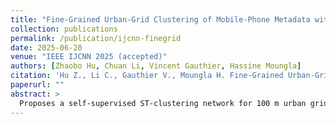 ```yaml
---
title: "Fine-Grained Urban-Grid Clustering of Mobile-Phone Metadata with Deep Spatio-Temporal Clustering"
collection: publications
permalink: /publication/ijcnn-finegrid
date: 2025-06-20
venue: "IEEE IJCNN 2025 (accepted)"
authors: [Zhaobo Hu, Chuan Li, Vincent Gauthier, Hassine Moungla]
citation: 'Hu Z., Li C., Gauthier V., Moungla H. Fine-Grained Urban-Grid Clustering with Deep ST-Clustering. IEEE IJCNN 2025.'
paperurl: ""
abstract: >
  Proposes a self-supervised ST-clustering network for 100 m urban grids, validated on nationwide CDR datasets.
---
```

